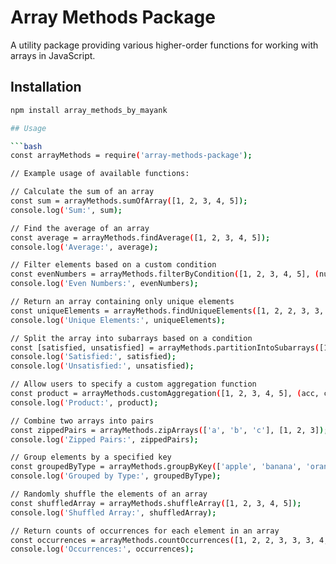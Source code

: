 # Array Methods Package

A utility package providing various higher-order functions for working with arrays in JavaScript.

## Installation

```bash
npm install array_methods_by_mayank

## Usage

```bash
const arrayMethods = require('array-methods-package');

// Example usage of available functions:

// Calculate the sum of an array
const sum = arrayMethods.sumOfArray([1, 2, 3, 4, 5]);
console.log('Sum:', sum);

// Find the average of an array
const average = arrayMethods.findAverage([1, 2, 3, 4, 5]);
console.log('Average:', average);

// Filter elements based on a custom condition
const evenNumbers = arrayMethods.filterByCondition([1, 2, 3, 4, 5], (num) => num % 2 === 0);
console.log('Even Numbers:', evenNumbers);

// Return an array containing only unique elements
const uniqueElements = arrayMethods.findUniqueElements([1, 2, 2, 3, 3, 4, 5]);
console.log('Unique Elements:', uniqueElements);

// Split the array into subarrays based on a condition
const [satisfied, unsatisfied] = arrayMethods.partitionIntoSubarrays([1, 2, 3, 4, 5], (num) => num > 3);
console.log('Satisfied:', satisfied);
console.log('Unsatisfied:', unsatisfied);

// Allow users to specify a custom aggregation function
const product = arrayMethods.customAggregation([1, 2, 3, 4, 5], (acc, curr) => acc * curr, 1);
console.log('Product:', product);

// Combine two arrays into pairs
const zippedPairs = arrayMethods.zipArrays(['a', 'b', 'c'], [1, 2, 3]);
console.log('Zipped Pairs:', zippedPairs);

// Group elements by a specified key
const groupedByType = arrayMethods.groupByKey(['apple', 'banana', 'orange', 'grape'], (fruit) => fruit.length);
console.log('Grouped by Type:', groupedByType);

// Randomly shuffle the elements of an array
const shuffledArray = arrayMethods.shuffleArray([1, 2, 3, 4, 5]);
console.log('Shuffled Array:', shuffledArray);

// Return counts of occurrences for each element in an array
const occurrences = arrayMethods.countOccurrences([1, 2, 2, 3, 3, 3, 4, 5]);
console.log('Occurrences:', occurrences);
